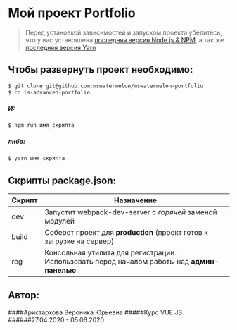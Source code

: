 # Мой проект Portfolio

> Перед установкой зависимостей и запуском проекта убедитесь, что у вас установлена [последняя версия Node.js & NPM](https://nodejs.org/en/download/current/), а так же 
[последняя версия Yarn](https://yarnpkg.com/ru/docs/install)

##  Чтобы развернуть проект необходимо:
```sh
$ git clone git@github.com:mswatermelon/mswatermelon-portfolio
$ cd ls-advanced-portfolio
```
##### И:
```sh
$ npm run имя_скрипта
```

##### либо:
```sh
$ yarn имя_скрипта
```

## Скрипты package.json:

| Скрипт | Назначение |
| ------ | ------ |
| dev | Запустит webpack-dev-server с _горячей_ заменой модулей |
| build | Соберет проект для **production** (проект готов к загрузке на сервер) |
| reg | Консольная утилита для регистрации. Использовать перед началом работы над **админ-панелью**. |

##  Автор:
####Аристархова Вероника Юрьевна 
#####Курс VUE.JS 
######27.04.2020 - 05.06.2020
